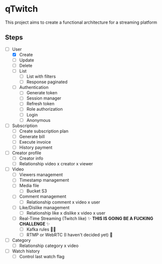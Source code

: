 # qTwitch

This project aims to create a functional architecture for a streaming platform

## Steps

- [ ] User
  - [x] Create
  - [ ] Update
  - [ ] Delete
  - [ ] List
    - [ ] List with filters
    - [ ] Response paginated
  
  - [ ] Authentication
    - [ ] Generate token
    - [ ] Session manager
    - [ ] Refresh token
    - [ ] Role authorization
    - [ ] Login
    - [ ] Anonymous
  
- [ ] Subscription
  - [ ] Create subscription plan
  - [ ] Generate bill
  - [ ] Execute invoice
  - [ ] History payment

- [ ] Creator profile
  - [ ] Creator info
  - [ ] Relationship video x creator x viewer

- [ ] Video
  - [ ] Viewers management
  - [ ] Timestamp management
  - [ ] Media file
    - [ ] Bucket S3
  - [ ] Comment management
    - [ ] Relationship comment x video x user
  - [ ] Like/Dislike management
    - [ ] Relationship like x dislike x video x user
  - [ ] Real-Time Streaming (Twitch like) ✨ **THIS IS GOING BE A FUCKING CHALLENGE** ✨
    - [ ] Kafka rules 💯💯
    - [ ] RTMP or WebRTC (I haven't decided yet) 🤔

- [ ] Category
  - [ ] Relationship category x video

- [ ] Watch history
  - [ ] Control last watch flag
